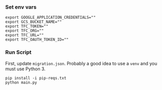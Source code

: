 ### Set env vars
```
export GOOGLE_APPLICATION_CREDENTIALS=""
export GCS_BUCKET_NAME=""
export TFC_TOKEN=""
export TFC_ORG=""
export TFC_URL=""
export TFC_OAUTH_TOKEN_ID=""
```

### Run Script

First, update `migration.json`. Probably a good idea to use
a `venv` and you must use Python 3.

```
pip install -i pip-reqs.txt
python main.py
```
